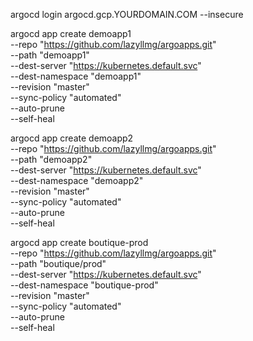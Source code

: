 argocd login argocd.gcp.YOURDOMAIN.COM --insecure


argocd app create demoapp1\
      --repo "https://github.com/lazyllmg/argoapps.git" \
      --path "demoapp1" \
      --dest-server "https://kubernetes.default.svc" \
      --dest-namespace "demoapp1" \
      --revision "master" \
      --sync-policy "automated" \
      --auto-prune \
      --self-heal

argocd app create demoapp2\
      --repo "https://github.com/lazyllmg/argoapps.git" \
      --path "demoapp2" \
      --dest-server "https://kubernetes.default.svc" \
      --dest-namespace "demoapp2" \
      --revision "master" \
      --sync-policy "automated" \
      --auto-prune \
      --self-heal

argocd app create boutique-prod \
      --repo "https://github.com/lazyllmg/argoapps.git" \
      --path "boutique/prod" \
      --dest-server "https://kubernetes.default.svc" \
      --dest-namespace "boutique-prod" \
      --revision "master" \
      --sync-policy "automated" \
      --auto-prune \
      --self-heal

